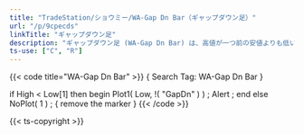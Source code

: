 ```yaml
---
title: "TradeStation/ショウミー/WA-Gap Dn Bar（ギャップダウン足）"
url: "/p/9cpecds"
linkTitle: "ギャップダウン足"
description: "ギャップダウン足 (WA-Gap Dn Bar) は、高値が一つ前の安値よりも低い場合に描画します。"
ts-use: ["C", "R"]
---
```


{{< code title="WA-Gap Dn Bar" >}}
{ Search Tag: WA-Gap Dn Bar }

if High < Low[1] then
    begin
    Plot1( Low, !( "GapDn" ) ) ;
    Alert ;
    end
else
    NoPlot( 1 ) ; { remove the marker }
{{< /code >}}

{{< ts-copyright >}}

